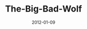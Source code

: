 ---
layout: music 
title: "The-Big-Bad-Wolf"
series: "Big Bad Wolf"
date: 2012-01-09 
description: "Brian Tome talks about the characteristics of Big Bad Wolf."
audio: "http://www.crossroads.net/players/media/hq/bigbadwolf_01.mp3"
audio-duration: "44:16"
src: "http://www.crossroads.net/players/media/mediumHz/"
---